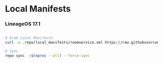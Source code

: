 # Local Manifests #
### LineageOS 17.1 ###

```bash

# Grab Local Manifests
curl -o .repo/local_manifests/roomservice.xml https://raw.githubusercontent.com/Redmi-MT6768/local_manifests/master/mt6768.xml --create-dirs

# Sync
repo sync -j$(nproc --all) --force-sync
```
